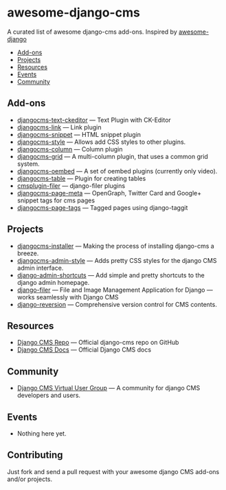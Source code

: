 awesome-django-cms
==================

A curated list of awesome django-cms add-ons. Inspired by [awesome-django](https://github.com/rosarior/awesome-django)

- [Add-ons](#addons)
- [Projects](#projects)
- [Resources](#resources)
- [Events](#events)
- [Community](#community)

## Add-ons

- [djangocms-text-ckeditor](https://github.com/divio/djangocms-text-ckeditor) — Text Plugin with CK-Editor
- [djangocms-link](https://github.com/divio/djangocms-link) — Link plugin
- [djangocms-snippet](https://github.com/divio/djangocms-snippet) — HTML snippet plugin
- [djangocms-style](https://github.com/divio/djangocms-style) — Allows add CSS styles to other plugins.
- [djangocms-column](https://github.com/divio/djangocms-column) — Column plugin
- [djangocms-grid](https://github.com/divio/djangocms-grid) — A multi-column plugin, that uses a common grid system.
- [djangocms-oembed](https://github.com/divio/djangocms-oembed) — A set of oembed plugins (currently only video).
- [djangocms-table](https://github.com/divio/djangocms-table) — Plugin for creating tables
- [cmsplugin-filer](https://github.com/stefanfoulis/cmsplugin-filer) — django-filer plugins
- [djangocms-page-meta](https://github.com/nephila/djangocms-page-meta) — OpenGraph, Twitter Card and Google+ snippet tags for cms pages
- [djangocms-page-tags](https://github.com/nephila/djangocms-page-tags) — Tagged pages using django-taggit


## Projects

- [djangocms-installer](https://github.com/nephila/djangocms-installer) — Making the process of installing django-cms a breeze.
- [djangocms-admin-style](https://github.com/divio/djangocms-admin-style) — Adds pretty CSS styles for the django CMS admin interface.
- [django-admin-shortcuts](https://github.com/alesdotio/django-admin-shortcuts) — Add simple and pretty shortcuts to the django admin homepage.
- [django-filer](https://github.com/stefanfoulis/django-filer) — File and Image Management Application for Django — works seamlessly with Django CMS
- [django-reversion](https://github.com/etianen/django-reversion) — Comprehensive version control for CMS contents. 

## Resources
 - [Django CMS Repo](https://github.com/divio/django-cms) — Official django-cms repo on GitHub
 - [Django CMS Docs](http://docs.django-cms.org/) — Official Django CMS docs
 
## Community

* [Django CMS Virtual User Group](https://plus.google.com/u/1/communities/107689498573071376044) — A community for django CMS developers and users.

## Events
  - Nothing here yet.

## Contributing

Just fork and send a pull request with your awesome django CMS add-ons and/or projects.
